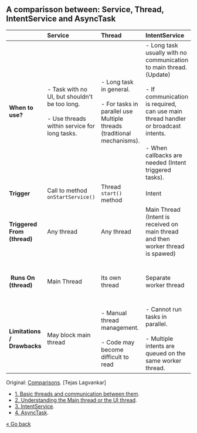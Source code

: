 ## A comparisson between: Service, Thread, IntentService and AsyncTask

| | Service | Thread | IntentService | AsyncTask | 
|:----|:----|:----|:----|:----|
| **When to use?**  |- Task with no UI, but shouldn't be too long. <br><br> - Use threads within service for long tasks.  | - Long task in general. <br><br> - For tasks in parallel use Multiple threads (traditional mechanisms).  | - Long task usually with no communication to main thread. (Update) <br><br> - If communication is required, can use main thread handler or broadcast intents. <br><br> - When callbacks are needed (Intent triggered tasks).  | - Small task having to communicate with main thread. <br><br> - For tasks in parallel use multiple instances OR Executor (API Level 11  Introduces the `executeOnExecutor()` method).  |
| **Trigger**  | Call to method `onStartService()`  | Thread `start()` method  | Intent  | Call to method `execute()`  |
| **Triggered From (thread)**  | Any thread  | Any thread  | Main Thread (Intent is received on main thread and then worker thread is spawed)  | Main Thread  |
| **Runs On (thread)**  | Main Thread | Its own thread  | Separate worker thread  | Worker thread. However, Main thread methods may be invoked in between to publish progress.  |
| **Limitations / Drawbacks**  | May block main thread  | - Manual thread management. <br><br> - Code may become difficult to read  | - Cannot run tasks in parallel. <br><br> - Multiple intents are queued on the same worker thread.  | - One instance can only be executed once (hence cannot run in a loop). <br><br> - Must be created and executed from the Main thread.  |

Original: [Comparisons](http://techtej.blogspot.com.es/2011/03/android-thread-constructspart-4.html). [Tejas Lagvankar]

  * [1. Basic threads and communication between them](http://techtej.blogspot.com.es/2011/02/android-passing-data-between-main.html).
  * [2. Understanding the Main thread or the UI thread](http://techtej.blogspot.com.es/2011/03/android-thread-constructspart-1-ui.html).
  * [3. IntentService](http://techtej.blogspot.com.es/2011/03/android-thread-constructspart-2-intent.html).
  * [4. AsyncTask](http://techtej.blogspot.com.es/2011/03/android-thread-constructs-part-3.html).

[&laquo; Go back](./)
